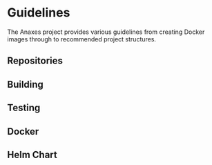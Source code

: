 # Guidelines

The Anaxes project provides various guidelines from creating Docker images through to recommended project structures.

## Repositories

## Building

## Testing

## Docker

## Helm Chart
